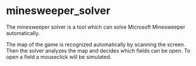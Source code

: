 # minesweeper_solver
The minesweeper solver is a tool which can solve Microsoft Minesweeper automatically.

The map of the game is recognized automatically by scanning the screen. Then the solver analyzes the map and decides which fields can be open. To open a field a mouseclick will be simulated.
